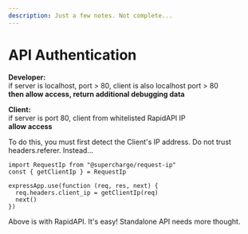 ```yaml
---
description: Just a few notes. Not complete...
---
```


# API Authentication

**Developer:**  
if server is localhost, port &gt; 80, client is also localhost port &gt; 80  
**then allow access, return additional debugging data**

**Client:**  
if server is port 80, client from whitelisted RapidAPI IP  
**allow access**

To do this, you must first detect the Client's IP address. Do not trust headers.referer. Instead...

```text
import RequestIp from "@supercharge/request-ip"
const { getClientIp } = RequestIp

expressApp.use(function (req, res, next) {
  req.headers.client_ip = getClientIp(req)
  next()
})
```

Above is with RapidAPI. It's easy! Standalone API needs more thought.







